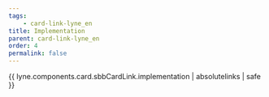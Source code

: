 ```yaml
---
tags: 
    - card-link-lyne_en
title: Implementation
parent: card-link-lyne_en
order: 4
permalink: false  
---
```

{{ lyne.components.card.sbbCardLink.implementation | absolutelinks | safe }}